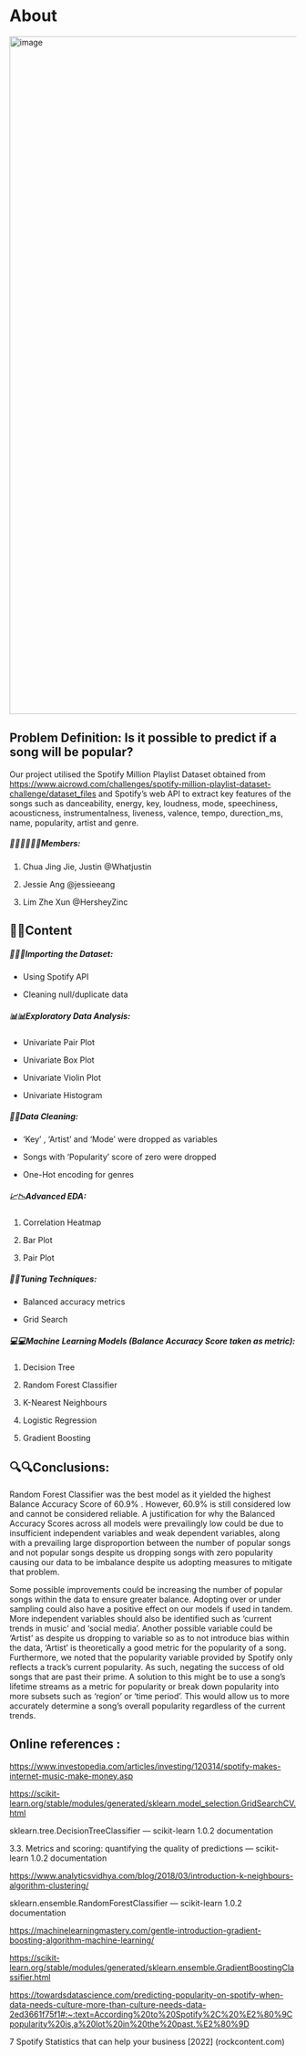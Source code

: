 # About

<img width="1189" alt="image" src="https://user-images.githubusercontent.com/101797798/164976479-39696f03-2f85-40bb-ab94-65efbf310746.png">


## Problem Definition: Is it possible to predict if a song will be popular? 

Our project utilised the Spotify Million Playlist Dataset obtained from https://www.aicrowd.com/challenges/spotify-million-playlist-dataset-challenge/dataset_files and Spotify’s web API to extract key features of the songs such as danceability, energy, key, loudness, mode, speechiness, acousticness, instrumentalness, liveness, valence, tempo, durection_ms, name, popularity, artist and genre. 



##### 👦🏻👩🏻👦🏻Members: 


1. Chua Jing Jie, Justin @Whatjustin

2. Jessie Ang @jessieeang

3. Lim Zhe Xun @HersheyZinc


## 📝📝Content

##### 🎵🎵🎵Importing the Dataset:


- Using Spotify API

- Cleaning null/duplicate data



##### 📊📊Exploratory Data Analysis:


- Univariate Pair Plot

- Univariate Box Plot

- Univariate Violin Plot

- Univariate Histogram 




##### 🧹🧹Data Cleaning: 



- ‘Key’ , ‘Artist’ and ‘Mode’ were dropped as variables 

- Songs with ‘Popularity’ score of zero were dropped 

- One-Hot encoding for genres




##### 📈📉Advanced EDA:


1. Correlation Heatmap

2. Bar Plot

3. Pair Plot



##### 🔧🔧Tuning Techniques: 


- Balanced accuracy metrics

- Grid Search



##### 💻💻Machine Learning Models (Balance Accuracy Score taken as metric): 

1. Decision Tree

2. Random Forest Classifier

3. K-Nearest Neighbours

4. Logistic Regression 

5. Gradient Boosting



## 🔍🔍Conclusions: 

Random Forest Classifier was the best model as it yielded the highest Balance Accuracy Score of 60.9% . However, 60.9% is still considered low and cannot be considered reliable. A justification for why the Balanced Accuracy Scores across all models were prevailingly low could be due to insufficient independent variables and weak dependent variables, along with a prevailing large disproportion between the number of popular songs and not popular songs despite us dropping songs with zero popularity causing our data to be imbalance despite us adopting measures to mitigate that problem. 


Some possible improvements could be increasing the number of popular songs within the data to ensure greater balance. Adopting over or under sampling could also have a positive effect on our models if used in tandem. More independent variables should also be identified such as ‘current trends in music’ and  ‘social media’. Another possible variable could be ‘Artist’ as despite us dropping to variable so as to not introduce bias within the data, ‘Artist’ is theoretically a good metric for the popularity of a song. Furthermore, we noted that the popularity variable provided by Spotify only reflects a track’s current popularity. As such, negating the success of old songs that are past their prime. A solution to this might be to use a song’s lifetime streams as a metric for popularity or break down popularity into more subsets such as ‘region’ or ‘time period’. This would allow us to more accurately determine a song’s overall popularity regardless of the current trends.

## Online references : 


https://www.investopedia.com/articles/investing/120314/spotify-makes-internet-music-make-money.asp 

https://scikit-learn.org/stable/modules/generated/sklearn.model_selection.GridSearchCV.html 

sklearn.tree.DecisionTreeClassifier — scikit-learn 1.0.2 documentation

3.3. Metrics and scoring: quantifying the quality of predictions — scikit-learn 1.0.2 documentation

https://www.analyticsvidhya.com/blog/2018/03/introduction-k-neighbours-algorithm-clustering/ 

sklearn.ensemble.RandomForestClassifier — scikit-learn 1.0.2 documentation

https://machinelearningmastery.com/gentle-introduction-gradient-boosting-algorithm-machine-learning/

https://scikit-learn.org/stable/modules/generated/sklearn.ensemble.GradientBoostingClassifier.html 

https://towardsdatascience.com/predicting-popularity-on-spotify-when-data-needs-culture-more-than-culture-needs-data-2ed3661f75f1#:~:text=According%20to%20Spotify%2C%20%E2%80%9Cpopularity%20is,a%20lot%20in%20the%20past.%E2%80%9D 

7 Spotify Statistics that can help your business [2022] (rockcontent.com)

